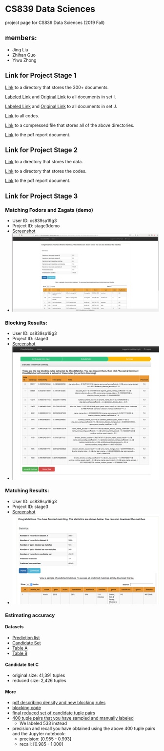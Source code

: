 # CS839 Data Sciences
project page for CS839 Data Sciences (2019 Fall)

## members: 
* Jing Liu
* Zhihan Guo
* Yiwu Zhong

## Link for Project Stage 1

 [Link](https://github.com/ScarletGuo/CS839-DataSciences/tree/master/stage1/data/all) to a directory that stores the 300+ documents.

 [Labeled Link](https://github.com/ScarletGuo/CS839-DataSciences/tree/master/stage1/data/labeled/train) and [Original Link](https://github.com/ScarletGuo/CS839-DataSciences/tree/master/stage1/data/original/train) to all documents in set I.

 [Labeled Link](https://github.com/ScarletGuo/CS839-DataSciences/tree/master/stage1/data/labeled/test) and [Original Link](https://github.com/ScarletGuo/CS839-DataSciences/tree/master/stage1/data/original/test) to all documents in set J.

 [Link](https://github.com/ScarletGuo/CS839-DataSciences/stage1/) to all codes.

 [Link](https://github.com/ScarletGuo/CS839-DataSciences/blob/master/stage1/CS839_DataSciences_compress.zip) to a compressed file that stores all of the above directories.

 [Link](https://github.com/ScarletGuo/CS839-DataSciences/blob/master/stage1/CS_839_Project_Stage_1.pdf) to the pdf report document.

## Link for Project Stage 2

[Link](https://github.com/ScarletGuo/CS839-DataSciences/tree/master/stage%202/data) to a directory that stores the data.

[Link](https://github.com/ScarletGuo/CS839-DataSciences/tree/master/stage%202/code) to a directory that stores the codes.

[Link](https://github.com/ScarletGuo/CS839-DataSciences/blob/master/stage%202/CS_839_Project_Stage_2.pdf) to the pdf report document.

## Link for Project Stage 3

### Matching Fodors and Zagats (demo)

* User ID: cs839sp19g3
* Project ID: stage3demo
* [Screenshot](https://github.com/ScarletGuo/CS839-DataSciences/blob/master/stage3-demo/cs839-demo.png)
* ![Screenshot](https://github.com/ScarletGuo/CS839-DataSciences/blob/master/stage3-demo/cs839-demo.png?raw=true)

### Blocking Results: 
* User ID: cs839sp19g3
* Project ID: stage3
* [Screenshot](https://github.com/ScarletGuo/CS839-DataSciences/blob/master/stage3/blocking.png)
* ![](https://github.com/ScarletGuo/CS839-DataSciences/blob/master/stage3/blocking.png?raw=true)

### Matching Results: 
* User ID: cs839sp19g3
* Project ID: stage3
* [Screenshot](https://github.com/ScarletGuo/CS839-DataSciences/blob/master/stage3/matching.png)
* ![](https://github.com/ScarletGuo/CS839-DataSciences/blob/master/stage3/matching.png?raw=true)

### Estimating accuracy
#### Datasets
* [Prediction list](https://github.com/ScarletGuo/CS839-DataSciences/blob/master/stage3-analysis/prediction_set.xls)
* [Candidate Set](https://github.com/ScarletGuo/CS839-DataSciences/blob/master/stage3-analysis/candidate_set.xls)
* [Table A](https://github.com/ScarletGuo/CS839-DataSciences/blob/master/stage3-analysis/tableA.xls)
* [Table B](https://github.com/ScarletGuo/CS839-DataSciences/blob/master/stage3-analysis/tableB.xls)

#### Candidate Set C
* original size: 41,391 tuples
* reduced size: 2,426 tuples

#### More
* [pdf describing density and new blocking rules](https://github.com/ScarletGuo/CS839-DataSciences/blob/master/stage3-analysis/description.pdf)
* [blocking code](https://github.com/ScarletGuo/CS839-DataSciences/blob/master/stage3-analysis/blocking_rules.py)
* [final reduced set of candidate tuple pairs](https://github.com/ScarletGuo/CS839-DataSciences/blob/master/stage3-analysis/reduced_candidate_set.csv)
* [400 tuple pairs that you have sampled and manually labeled](https://github.com/ScarletGuo/CS839-DataSciences/blob/master/stage3-analysis/candidate_set_labeled_533.csv)
	* We labeled 533 instead
* precision and recall you have obtained using the above 400 tuple pairs and the Jupyter notebook: 
	* precision: [0.955 - 0.993]
	* recall:    [0.985 - 1.000] 
